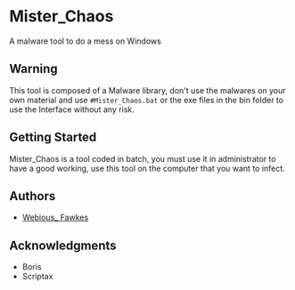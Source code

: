 # Mister_Chaos
A malware tool to do a mess on Windows

## Warning
This tool is composed of a Malware library, don't use the malwares on your own material and use `#Mister_Chaos.bat` or the exe files in the bin folder to use the Interface without any risk.

## Getting Started
Mister_Chaos is a tool coded in batch, you must use it in administrator to have a good working, use this tool on the computer that you want to infect.

## Authors

* [Webious_ Fawkes](https://github.com/Webious)

## Acknowledgments

* Boris
* Scriptax
